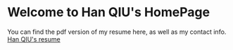 # Welcome to Han QIU's HomePage

You can find the pdf version of my resume here, as well as my contact info. [Han QIU's resume](resume/hqiu-cv.pdf)
